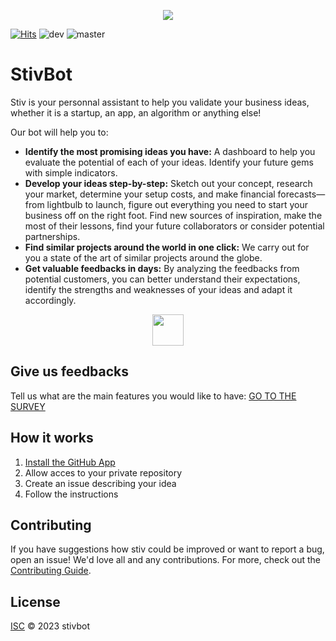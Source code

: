 <p align="center">
  <a href="https://stivbot.com"><img src="https://avatars.githubusercontent.com/u/137118346?s=200"></a>
</p>

[![Hits](https://hits.seeyoufarm.com/api/count/incr/badge.svg?url=https%3A%2F%2Fgithub.com%2FLucBerge%2Fstiv&count_bg=%2379C83D&title_bg=%23555555&icon=&icon_color=%23E7E7E7&title=hits&edge_flat=false)](https://hits.seeyoufarm.com)
![dev](https://img.shields.io/github/actions/workflow/status/stivbot/stivbot/deploy-dev.yml?label=deploy-dev)
![master](https://img.shields.io/github/actions/workflow/status/stivbot/stivbot/deploy-master.yml?label=deploy-master)

# StivBot 

Stiv is your personnal assistant to help you validate your business ideas, whether it is a startup, an app, an algorithm or anything else!

Our bot will help you to:
- **Identify the most promising ideas you have:** A dashboard to help you evaluate the potential of each of your ideas. Identify your future gems with simple indicators.
- **Develop your ideas step-by-step:** Sketch out your concept, research your market, determine your setup costs, and make financial forecasts—from lightbulb to launch, figure out everything you need to start your business off on the right foot. Find new sources of inspiration, make the most of their lessons, find your future collaborators or consider potential partnerships.
- **Find similar projects around the world in one click:** We carry out for you a state of the art of similar projects around the globe.
- **Get valuable feedbacks in days:** By analyzing the feedbacks from potential customers, you can better understand their expectations, identify the strengths and weaknesses of your ideas and adapt it accordingly.

<p align="center">
  <a href="https://github.com/stivbot/sandbox"><img src="https://img.shields.io/badge/Test%20in%20the%20Sandbox-18627d?style=flat-square" height="50" /></a>
</p>

## Give us feedbacks

Tell us what are the main features you would like to have: [GO TO THE SURVEY](https://docs.google.com/forms/d/e/1FAIpQLSeGtKxOjLO57NSpSwdnLebfLFwrPg7XzPMUFC-i8lhPih9bzQ/viewform) 

## How it works

1. [Install the GitHub App](https://github.com/marketplace/stivbot)
2. Allow acces to your private repository
3. Create an issue describing your idea
4. Follow the instructions

## Contributing

If you have suggestions how stiv could be improved or want to report a bug, open an issue! We'd love all and any contributions.
For more, check out the [Contributing Guide](CONTRIBUTING.md).

## License

[ISC](LICENSE) © 2023 stivbot
